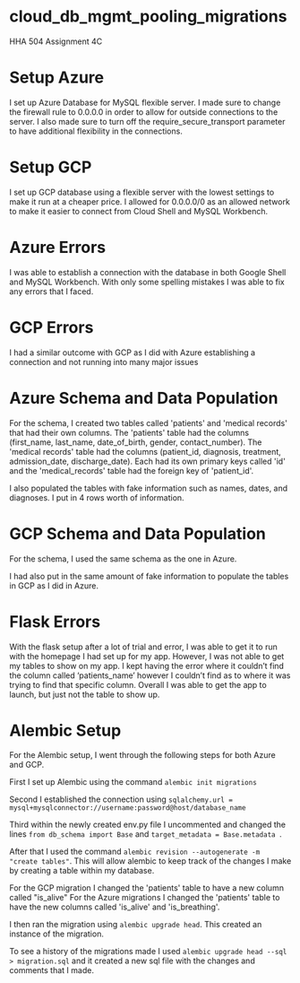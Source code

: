 # cloud_db_mgmt_pooling_migrations
HHA 504 Assignment 4C


# Setup Azure


I set up Azure Database for MySQL flexible server. I made sure to change the firewall rule to 0.0.0.0 in order to allow for outside connections to the server. I also made sure to turn off the require_secure_transport parameter to have additional flexibility in the connections.


# Setup GCP


I set up GCP database using a flexible server with the lowest settings to make it run at a cheaper price. I allowed for 0.0.0.0/0 as an allowed network to make it easier to connect from Cloud Shell and MySQL Workbench.


# Azure Errors


I was able to establish a connection with the database in both Google Shell and MySQL Workbench. With only some spelling mistakes I was able to fix any errors that I faced.


# GCP Errors


I had a similar outcome with GCP as I did with Azure establishing a connection and not running into many major issues


# Azure Schema and Data Population


For the schema, I created two tables called 'patients' and 'medical records' that had their own columns. The 'patients' table had the columns (first_name, last_name, date_of_birth, gender, contact_number). The 'medical records' table had the columns (patient_id, diagnosis, treatment, admission_date, discharge_date). Each had its own primary keys called 'id' and the 'medical_records' table had the foreign key of 'patient_id'.


I also populated the tables with fake information such as names, dates, and diagnoses. I put in 4 rows worth of information.


# GCP Schema and Data Population


For the schema, I used the same schema as the one in Azure.


I had also put in the same amount of fake information to populate the tables in GCP as I did in Azure.


# Flask Errors


With the flask setup after a lot of trial and error, I was able to get it to run with the homepage I had set up for my app. However, I was not able to get my tables to show on my app. I kept having the error where it couldn’t find the column called ‘patients_name’ however I couldn’t find as to where it was trying to find that specific column. Overall I was able to get the app to launch, but just not the table to show up. 




# Alembic Setup


For the Alembic setup, I went through the following steps for both Azure and GCP.


First I set up Alembic using the command ` alembic init migrations `


Second I established the connection using ` sqlalchemy.url = mysql+mysqlconnector://username:password@host/database_name `


Third within the newly created env.py file I uncommented and changed the lines `from db_schema import Base` and `target_metadata = Base.metadata `.


After that I used the command ` alembic revision --autogenerate -m "create tables" `. This will allow alembic to keep track of the changes I make by creating a table within my database.




For the GCP migration I changed the 'patients' table to have a new column called "is_alive"
For the Azure migrations I changed the 'patients' table to have the new columns called 'is_alive' and 'is_breathing'.


I then ran the migration using ` alembic upgrade head `. This created an instance of the migration.


To see a history of the migrations made I used ` alembic upgrade head --sql > migration.sql ` and it created a new sql file with the changes and comments that I made.


